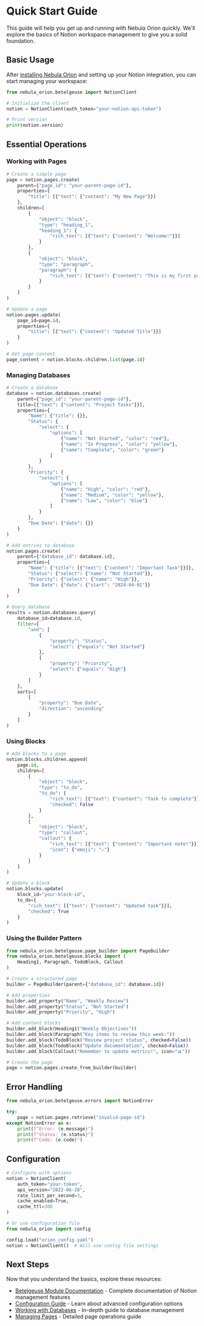 # Quick Start Guide

This guide will help you get up and running with Nebula Orion quickly. We'll explore the basics of Notion workspace management to give you a solid foundation.

## Basic Usage

After [installing Nebula Orion](installation.md) and setting up your Notion integration, you can start managing your workspace:

```python
from nebula_orion.betelgeuse import NotionClient

# Initialize the client
notion = NotionClient(auth_token="your-notion-api-token")

# Print version
print(notion.version)
```

## Essential Operations

### Working with Pages

```python
# Create a simple page
page = notion.pages.create(
    parent={"page_id": "your-parent-page-id"},
    properties={
        "title": [{"text": {"content": "My New Page"}}]
    },
    children=[
        {
            "object": "block",
            "type": "heading_1",
            "heading_1": {
                "rich_text": [{"text": {"content": "Welcome!"}}]
            }
        },
        {
            "object": "block",
            "type": "paragraph",
            "paragraph": {
                "rich_text": [{"text": {"content": "This is my first page created with Nebula Orion."}}]
            }
        }
    ]
)

# Update a page
notion.pages.update(
    page_id=page.id,
    properties={
        "title": [{"text": {"content": "Updated Title"}}]
    }
)

# Get page content
page_content = notion.blocks.children.list(page.id)
```

### Managing Databases

```python
# Create a database
database = notion.databases.create(
    parent={"page_id": "your-parent-page-id"},
    title=[{"text": {"content": "Project Tasks"}}],
    properties={
        "Name": {"title": {}},
        "Status": {
            "select": {
                "options": [
                    {"name": "Not Started", "color": "red"},
                    {"name": "In Progress", "color": "yellow"},
                    {"name": "Complete", "color": "green"}
                ]
            }
        },
        "Priority": {
            "select": {
                "options": [
                    {"name": "High", "color": "red"},
                    {"name": "Medium", "color": "yellow"},
                    {"name": "Low", "color": "blue"}
                ]
            }
        },
        "Due Date": {"date": {}}
    }
)

# Add entries to database
notion.pages.create(
    parent={"database_id": database.id},
    properties={
        "Name": {"title": [{"text": {"content": "Important Task"}}]},
        "Status": {"select": {"name": "Not Started"}},
        "Priority": {"select": {"name": "High"}},
        "Due Date": {"date": {"start": "2024-04-01"}}
    }
)

# Query database
results = notion.databases.query(
    database_id=database.id,
    filter={
        "and": [
            {
                "property": "Status",
                "select": {"equals": "Not Started"}
            },
            {
                "property": "Priority",
                "select": {"equals": "High"}
            }
        ]
    },
    sorts=[
        {
            "property": "Due Date",
            "direction": "ascending"
        }
    ]
)
```

### Using Blocks

```python
# Add blocks to a page
notion.blocks.children.append(
    page.id,
    children=[
        {
            "object": "block",
            "type": "to_do",
            "to_do": {
                "rich_text": [{"text": {"content": "Task to complete"}}],
                "checked": False
            }
        },
        {
            "object": "block",
            "type": "callout",
            "callout": {
                "rich_text": [{"text": {"content": "Important note!"}}],
                "icon": {"emoji": "⚠️"}
            }
        }
    ]
)

# Update a block
notion.blocks.update(
    block_id="your-block-id",
    to_do={
        "rich_text": [{"text": {"content": "Updated task"}}],
        "checked": True
    }
)
```

### Using the Builder Pattern

```python
from nebula_orion.betelgeuse.page_builder import PageBuilder
from nebula_orion.betelgeuse.blocks import (
    Heading1, Paragraph, TodoBlock, Callout
)

# Create a structured page
builder = PageBuilder(parent={"database_id": database.id})

# Add properties
builder.add_property("Name", "Weekly Review")
builder.add_property("Status", "Not Started")
builder.add_property("Priority", "High")

# Add content blocks
builder.add_block(Heading1("Weekly Objectives"))
builder.add_block(Paragraph("Key items to review this week:"))
builder.add_block(TodoBlock("Review project status", checked=False))
builder.add_block(TodoBlock("Update documentation", checked=False))
builder.add_block(Callout("Remember to update metrics!", icon="📊"))

# Create the page
page = notion.pages.create_from_builder(builder)
```

## Error Handling

```python
from nebula_orion.betelgeuse.errors import NotionError

try:
    page = notion.pages.retrieve("invalid-page-id")
except NotionError as e:
    print(f"Error: {e.message}")
    print(f"Status: {e.status}")
    print(f"Code: {e.code}")
```

## Configuration

```python
# Configure with options
notion = NotionClient(
    auth_token="your-token",
    api_version="2022-06-28",
    rate_limit_per_second=3,
    cache_enabled=True,
    cache_ttl=300
)

# Or use configuration file
from nebula_orion import config

config.load("orion_config.yaml")
notion = NotionClient()  # Will use config file settings
```

## Next Steps

Now that you understand the basics, explore these resources:

- [Betelgeuse Module Documentation](../modules/betelgeuse.md) - Complete documentation of Notion management features
- [Configuration Guide](configuration.md) - Learn about advanced configuration options
- [Working with Databases](../tutorials/databases.md) - In-depth guide to database management
- [Managing Pages](../tutorials/pages.md) - Detailed page operations guide
